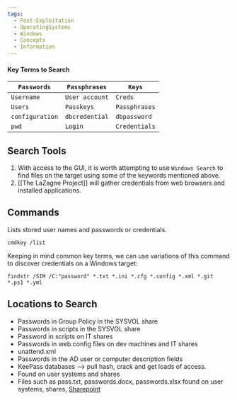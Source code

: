 ```yaml
---
tags:
  - Post-Exploitation
  - OperatingSystems
  - Windows
  - Concepts
  - Information
---
```

#### Key Terms to Search

| `Passwords`     | `Passphrases`  | `Keys`        |
| --------------- | -------------- | ------------- |
| `Username`      | `User account` | `Creds`       |
| `Users`         | `Passkeys`     | `Passphrases` |
| `configuration` | `dbcredential` | `dbpassword`  |
| `pwd`           | `Login`        | `Credentials` |
## Search Tools

1. With access to the GUI, it is worth attempting to use `Windows Search` to find files on the target using some of the keywords mentioned above.
2. [[The LaZagne Project]] will gather credentials from web browsers and installed applications.

## Commands 

Lists stored user names and passwords or credentials.

```
cmdkey /list
```

Keeping in mind common key terms, we can use variations of this command to discover credentials on a Windows target:

```cmd-session
findstr /SIM /C:"password" *.txt *.ini *.cfg *.config *.xml *.git *.ps1 *.yml
```

## Locations to Search

- Passwords in Group Policy in the SYSVOL share
- Passwords in scripts in the SYSVOL share
- Password in scripts on IT shares
- Passwords in web.config files on dev machines and IT shares
- unattend.xml
- Passwords in the AD user or computer description fields
- KeePass databases --> pull hash, crack and get loads of access.
- Found on user systems and shares
- Files such as pass.txt, passwords.docx, passwords.xlsx found on user systems, shares, [Sharepoint](https://www.microsoft.com/en-us/microsoft-365/sharepoint/collaboration)